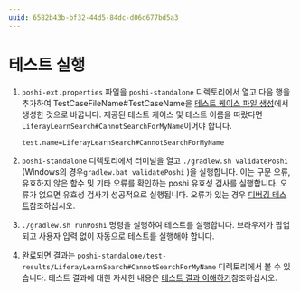 ```yaml
---
uuid: 6582b43b-bf32-44d5-84dc-d06d677bd5a3
---
```


# 테스트 실행

1. `poshi-ext.properties` 파일을 `poshi-standalone` 디렉토리에서 열고 다음 행을 추가하여 TestCaseFileName#TestCaseName을 [테스트 케이스 파일 생성](./creating-a-testcase-file.md)에서 생성한 것으로 바꿉니다. 제공된 테스트 케이스 및 테스트 이름을 따랐다면 `LiferayLearnSearch#CannotSearchForMyName`이어야 합니다.

    ```
    test.name=LiferayLearnSearch#CannotSearchForMyName
    ```
1. `poshi-standalone` 디렉토리에서 터미널을 열고 `./gradlew.sh validatePoshi` (Windows의 경우`gradlew.bat validatePoshi` )을 실행합니다. 이는 구문 오류, 유효하지 않은 함수 및 기타 오류를 확인하는 poshi 유효성 검사를 실행합니다. 오류가 없으면 유효성 검사가 성공적으로 실행됩니다. 오류가 있는 경우 [디버깅 테스트](./understanding-test-results-and-debugging-tests.md)참조하십시오.

1. `./gradlew.sh runPoshi` 명령을 실행하여 테스트를 실행합니다. 브라우저가 팝업되고 사용자 입력 없이 자동으로 테스트를 실행해야 합니다.

1. 완료되면 결과는 `poshi-standalone/test-results/LiferayLearnSearch#CannotSearchForMyName` 디렉토리에서 볼 수 있습니다. 테스트 결과에 대한 자세한 내용은 [테스트 결과 이해하기](./understanding-test-results-and-debugging-tests.md)참조하십시오.

